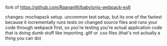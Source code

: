 fork of https://github.com/RaananW/babylonjs-webpack-es6

changes:
mochapack setup. uncommon test setup, but its one of the fastest because it incrementally runs tests on changed source files and runs your code through webpack first, so you're testing you're actual application code that is doing dumb stuff like importing .gltf or .css files (that's not actually a thing you can do)

